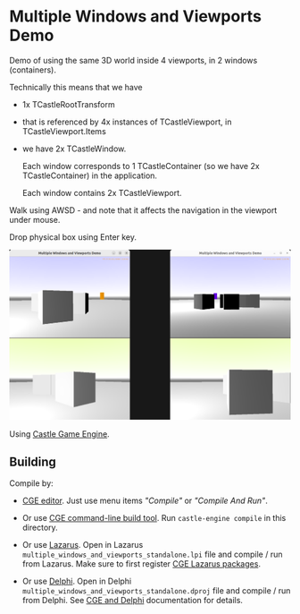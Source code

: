# Multiple Windows and Viewports Demo

Demo of using the same 3D world inside 4 viewports, in 2 windows (containers).

Technically this means that we have
- 1x TCastleRootTransform
- that is referenced by 4x instances of TCastleViewport, in TCastleViewport.Items
- we have 2x TCastleWindow.

    Each window corresponds to 1 TCastleContainer (so we have 2x TCastleContainer) in the application.

    Each window contains 2x TCastleViewport.

Walk using AWSD - and note that it affects the navigation in the viewport under mouse.

Drop physical box using Enter key.

![Screenshot](screenshot.png)

Using [Castle Game Engine](https://castle-engine.io/).

## Building

Compile by:

- [CGE editor](https://castle-engine.io/editor). Just use menu items _"Compile"_ or _"Compile And Run"_.

- Or use [CGE command-line build tool](https://castle-engine.io/build_tool). Run `castle-engine compile` in this directory.

- Or use [Lazarus](https://www.lazarus-ide.org/). Open in Lazarus `multiple_windows_and_viewports_standalone.lpi` file and compile / run from Lazarus. Make sure to first register [CGE Lazarus packages](https://castle-engine.io/lazarus).

- Or use [Delphi](https://www.embarcadero.com/products/Delphi). Open in Delphi `multiple_windows_and_viewports_standalone.dproj` file and compile / run from Delphi. See [CGE and Delphi](https://castle-engine.io/delphi) documentation for details.
